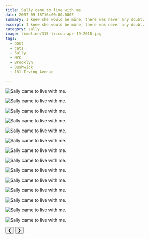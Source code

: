 ```yaml
---
title: Sally came to live with me.
date: 2007-09-18T16:00:00.000Z
summary: I knew she would be mine, there was never any doubt.
excerpt: I knew she would be mine, there was never any doubt.
category: sally
image: timeline/315-tricou-apr-19-2018.jpg
tags:
  - post 
  - cats 
  - Sally
  - NYC
  - Brooklyn
  - Bushwick
  - 181 Irving Avenue

---
```


<div id="viewport">

![Sally came to live with me.](/static/img/sally/sally-first-day-sep-18-2007/sallycloseup.jpg "Sally came to live with me.")

![Sally came to live with me.](/static/img/sally/sally-first-day-sep-18-2007/sallylicks.jpg "Sally came to live with me.")

![Sally came to live with me.](/static/img/sally/sally-first-day-sep-18-2007/sallylicks2.jpg "Sally came to live with me.")

![Sally came to live with me.](/static/img/sally/sally-first-day-sep-18-2007/sallylicks3.jpg "Sally came to live with me.")

![Sally came to live with me.](/static/img/sally/sally-first-day-sep-18-2007/sallylicks4.jpg "Sally came to live with me.")

![Sally came to live with me.](/static/img/sally/sally-first-day-sep-18-2007/sallymadcute.jpg "Sally came to live with me.")

![Sally came to live with me.](/static/img/sally/sally-first-day-sep-18-2007/sallyonbed.jpg "Sally came to live with me.")

![Sally came to live with me.](/static/img/sally/sally-first-day-sep-18-2007/sallysaysohyeah.jpg "Sally came to live with me.")

![Sally came to live with me.](/static/img/sally/sally-first-day-sep-18-2007/sallysleepy.jpg "Sally came to live with me.")

![Sally came to live with me.](/static/img/sally/sally-first-day-sep-18-2007/sallysneers.jpg "Sally came to live with me.")

![Sally came to live with me.](/static/img/sally/sally-first-day-sep-18-2007/sallysnubsme.jpg "Sally came to live with me.")

![Sally came to live with me.](/static/img/sally/sally-first-day-sep-18-2007/sallysthecutest.jpg "Sally came to live with me.")

![Sally came to live with me.](/static/img/sally/sally-first-day-sep-18-2007/sallystretchy.jpg "Sally came to live with me.")

![Sally came to live with me.](/static/img/sally/sally-first-day-sep-18-2007/sallytongue.jpg "Sally came to live with me.")

</div>
<div class="flex row-reverse space-between">
  <div id="caption"></div>
  <div class="prevnext-container">
    <button id="buttonPrevious">&#10094;</button>
    <button id="buttonNext">&#10095;</button>
  </div>
</div>